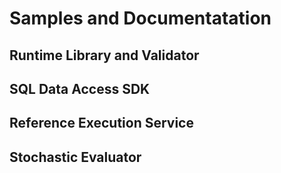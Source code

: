 # Samples and Documentatation

## Runtime Library and Validator

## SQL Data Access SDK

## Reference Execution Service

## Stochastic Evaluator
